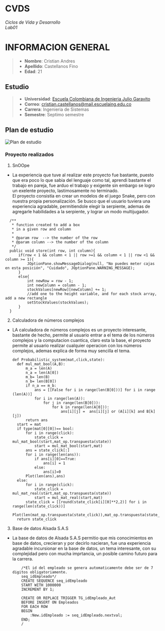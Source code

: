 # CVDS  
_Ciclos de Vida y Desarrollo_  
_Lab01_
# INFORMACION GENERAL
> - __Nombre__: Cristian Andres
> - __Apellido__: Castellanos Fino
> - __Edad__: 21
## Estudio
> - __Universidad__: [Escuela Colombiana de Ingenieria Julio Garavito](https://www.escuelaing.edu.co/es/)
> - __Correo__: cristian.castellanos@mail.escuelaing.edu.co
> - __Carrera__: Ingenieria de Sistemas
> - __Semestre__: Septimo semestre
## Plan de estudio
![Plan de estudio][1]

[1]:https://github.com/DiegoGonzalez2807/prueba_readme/blob/main/Resources/Plan_estudios.png "Plan de estudio"

### Proyecto realizados
1. SnOOpe
  - La experiencia que tuve al realizar este proyecto fue bastante, puesto que era poco lo que sabia del lenguaje como tal, aprendi bastante el trabajo en pareja, fue arduo el trabajo y exigente sin embargo se logro un exelente proyecto, lastimosamente no terminado.  
  El proyecto consistía en crear un modelos de el juego Snake, pero con nuestra propia personalización. Se busco que el usuario tuviera una experiencia agradable, permitiendole elegir la serpiente, ademas de agregarle habilidades a la serpiente, y lograr un modo multijugador.
  ```
    /**
     * function created to add a box
     * in a given row and column
     * 
     * @param row  --> the number of the row
     * @param column --> the number of the column
     */
    public void store(int row, int column){
        if(row < 1 && column < 1 || row >=1 && column < 1 || row <1 && column >= 1){
            JOptionPane.showMessageDialog(null, "No puedes meter cajas en esta posición", "Cuidado", JOptionPane.WARNING_MESSAGE);
        }
        else{
            int newRow = row - 1;
            int newColumn = column - 1;
            stockValues[newRow][newColumn] += 1;
            //add one to the height variable, and for each stock array, add a new rectangle
            setStockValues(stockValues);
        }
    } 
  ```

2. Calculadora de números complejos
  - LA calculadora de números complejos es un proyecto interesante, bastante de hecho, permite al usuario entrar a el tema de los números complejos y la computacion cuantica, claro esta la base, el proyecto permite al usuario realizar cualquier operacion con los números complejos, ademas explica de forma muy sencilla el tema.
    ```
    def Probabilistic_system(mat,click,state):
      def mul_mat_bool(A,B):
          m_a = len(A)
          n_a = len(A[0])
          m_b= len(B)
          n_b= len(B[0])
          if n_a == m_b:
              ans = [[False for i in range(len(B[0]))] for i in range (len(A))]
              for i in range(len(A)):
                  for j in range(len(B[0])):
                      for k in range(len(A[0])):
                          ans[i][j] =  ans[i][j] or (A[i][k] and B[k][j])
          return ans
      start = mat
      if type(mat[0][0])== bool:
          for i in range(click):
              state_click = mul_mat_bool(start,mat_op.transpuesta(state))
              start = mul_mat_bool(start,mat) 
          ans = state_click[:]
          for i in range(len(ans)):
              if ans[i][0]==True:
                  ans[i] = 1
              else:
                  ans[i]=0
          Plot(len(ans),ans)
      else: 
          for i in range(click):
              state_click = mul_mat_real(start,mat_op.transpuesta(state))
              start = mul_mat_real(start,mat)
          state_click = [[round(state_click[i][0]**2,2)] for i in range(len(state_click))]
          Plot(len(mat_op.transpuesta(state_click)),mat_op.transpuesta(state_click))
      return state_click
    ```
3. Base de datos Alsada S.A.S

  - La base de datos de Alsada S.A.S permitio que mis conocimientos en base de datos, crecieran y por decirlo nacieran, fue una experiencia agradable incursionar en la base de datos, un tema interesante, con su complejidad pero con mucha imprtancia, un posible camino futuro para la carrera.
    ```
    	/*El id del empleado se genera automaticamente debe ser de 7 digitos obligatoriamente.
		seq_idEmpleado*/
		CREATE SEQUENCE seq_idEmpleado
		START WITH 1000000
		INCREMENT BY 1;
		
		CREATE OR REPLACE TRIGGER TG_idEmpleado_Aut
		BEFORE INSERT ON Empleados
		FOR EACH ROW
		BEGIN
			:New.idEmpleado := seq_idEmpleado.nextval;
		END;
		/
    ```
